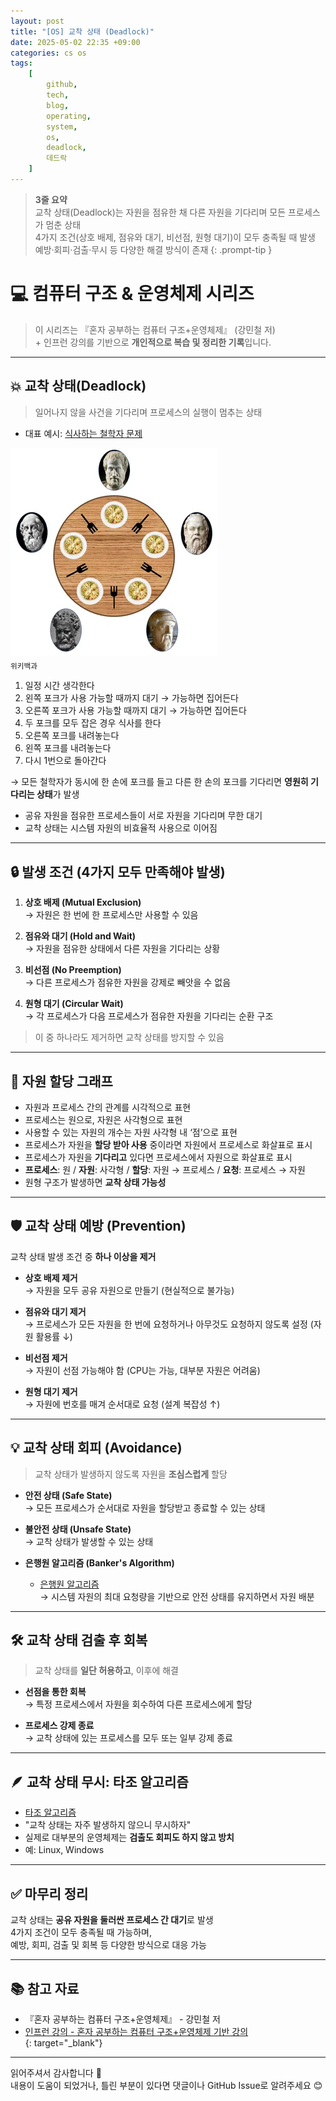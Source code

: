 ```yaml
---
layout: post
title: "[OS] 교착 상태 (Deadlock)"
date: 2025-05-02 22:35 +09:00
categories: cs os
tags:
    [
        github,
        tech,
        blog,
        operating,
        system,
        os,
        deadlock,
        데드락
    ]
---
```


> **3줄 요약**
<br>교착 상태(Deadlock)는 자원을 점유한 채 다른 자원을 기다리며 모든 프로세스가 멈춘 상태
<br>4가지 조건(상호 배제, 점유와 대기, 비선점, 원형 대기)이 모두 충족될 때 발생
<br>예방·회피·검출·무시 등 다양한 해결 방식이 존재
{: .prompt-tip }

# 💻 컴퓨터 구조 & 운영체제 시리즈

> 이 시리즈는 『혼자 공부하는 컴퓨터 구조+운영체제』 (강민철 저)
> <br> + 인프런 강의를 기반으로 **개인적으로 복습 및 정리한 기록**입니다.

---

## 💥 교착 상태(Deadlock)

> 일어나지 않을 사건을 기다리며 프로세스의 실행이 멈추는 상태

- 대표 예시: [식사하는 철학자 문제](https://ko.wikipedia.org/wiki/%EC%8B%9D%EC%82%AC%ED%95%98%EB%8A%94_%EC%B2%A0%ED%95%99%EC%9E%90%EB%93%A4_%EB%AC%B8%EC%A0%9C)

![철학자 문제](assets/img/cs/deadlock.png)  
<sub>위키백과</sub>  

1. 일정 시간 생각한다  
2. 왼쪽 포크가 사용 가능할 때까지 대기 → 가능하면 집어든다  
3. 오른쪽 포크가 사용 가능할 때까지 대기 → 가능하면 집어든다  
4. 두 포크를 모두 잡은 경우 식사를 한다  
5. 오른쪽 포크를 내려놓는다  
6. 왼쪽 포크를 내려놓는다  
7. 다시 1번으로 돌아간다  

→ 모든 철학자가 동시에 한 손에 포크를 들고 다른 한 손의 포크를 기다리면 **영원히 기다리는 상태**가 발생

- 공유 자원을 점유한 프로세스들이 서로 자원을 기다리며 무한 대기
- 교착 상태는 시스템 자원의 비효율적 사용으로 이어짐

---

## 🔒 발생 조건 (4가지 모두 만족해야 발생)

1. **상호 배제 (Mutual Exclusion)**  
   → 자원은 한 번에 한 프로세스만 사용할 수 있음

2. **점유와 대기 (Hold and Wait)**  
   → 자원을 점유한 상태에서 다른 자원을 기다리는 상황

3. **비선점 (No Preemption)**  
   → 다른 프로세스가 점유한 자원을 강제로 빼앗을 수 없음

4. **원형 대기 (Circular Wait)**  
   → 각 프로세스가 다음 프로세스가 점유한 자원을 기다리는 순환 구조

> 이 중 하나라도 제거하면 교착 상태를 방지할 수 있음

---

## 🧭 자원 할당 그래프

- 자원과 프로세스 간의 관계를 시각적으로 표현
- 프로세스는 원으로, 자원은 사각형으로 표현
- 사용할 수 있는 자원의 개수는 자원 사각형 내 ‘점’으로 표현
- 프로세스가 자원을 **할당 받아 사용** 중이라면 자원에서 프로세스로 화살표로 표시
- 프로세스가 자원을 **기다리고** 있다면 프로세스에서 자원으로 화살표로 표시
- **프로세스**: 원 / **자원**: 사각형 / **할당**: 자원 → 프로세스 / **요청**: 프로세스 → 자원  
- 원형 구조가 발생하면 **교착 상태 가능성**

---

## 🛡️ 교착 상태 예방 (Prevention)

교착 상태 발생 조건 중 **하나 이상을 제거**

- **상호 배제 제거**  
  → 자원을 모두 공유 자원으로 만들기 (현실적으로 불가능)

- **점유와 대기 제거**  
  → 프로세스가 모든 자원을 한 번에 요청하거나 아무것도 요청하지 않도록 설정 (자원 활용률 ↓)

- **비선점 제거**  
  → 자원이 선점 가능해야 함 (CPU는 가능, 대부분 자원은 어려움)

- **원형 대기 제거**  
  → 자원에 번호를 매겨 순서대로 요청 (설계 복잡성 ↑)

---

## 💡 교착 상태 회피 (Avoidance)

> 교착 상태가 발생하지 않도록 자원을 **조심스럽게** 할당

- **안전 상태 (Safe State)**  
  → 모든 프로세스가 순서대로 자원을 할당받고 종료할 수 있는 상태

- **불안전 상태 (Unsafe State)**  
  → 교착 상태가 발생할 수 있는 상태

- **은행원 알고리즘 (Banker's Algorithm)**
  - [은행원 알고리즘](https://velog.io/@minu-j/%EC%9A%B4%EC%98%81%EC%B2%B4%EC%A0%9C-%EB%A7%8C%ED%99%94%EB%A1%9C-%EC%95%8C%EC%95%84%EB%B3%B4%EB%8A%94-%EC%9D%80%ED%96%89%EC%9B%90-%EC%95%8C%EA%B3%A0%EB%A6%AC%EC%A6%98-%EA%B5%90%EC%B0%A9%EC%83%81%ED%83%9C-%ED%9A%8C%ED%94%BC-%EC%95%8C%EA%B3%A0%EB%A6%AC%EC%A6%98)  
  → 시스템 자원의 최대 요청량을 기반으로 안전 상태를 유지하면서 자원 배분

---

## 🛠️ 교착 상태 검출 후 회복

> 교착 상태를 **일단 허용하고**, 이후에 해결

- **선점을 통한 회복**  
  → 특정 프로세스에서 자원을 회수하여 다른 프로세스에게 할당

- **프로세스 강제 종료**  
  → 교착 상태에 있는 프로세스를 모두 또는 일부 강제 종료

---

## 🪶 교착 상태 무시: 타조 알고리즘

- [타조 알고리즘](https://velog.io/@passion_man/%EC%9A%B4%EC%98%81%EC%B2%B4%EC%A0%9C-7.-%EA%B5%90%EC%B0%A9%EC%83%81%ED%83%9C)
- "교착 상태는 자주 발생하지 않으니 무시하자"
- 실제로 대부분의 운영체제는 **검출도 회피도 하지 않고 방치**
- 예: Linux, Windows

---

## ✅ 마무리 정리

교착 상태는 **공유 자원을 둘러싼 프로세스 간 대기**로 발생  
4가지 조건이 모두 충족될 때 가능하며,  
예방, 회피, 검출 및 회복 등 다양한 방식으로 대응 가능

---

## 📚 참고 자료

- 『혼자 공부하는 컴퓨터 구조+운영체제』 - 강민철 저  
- [인프런 강의 - 혼자 공부하는 컴퓨터 구조+운영체제 기반 강의](https://www.inflearn.com/course/%ED%98%BC%EC%9E%90-%EA%B3%B5%EB%B6%80%ED%95%98%EB%8A%94-%EC%BB%B4%ED%93%A8%ED%84%B0%EA%B5%AC%EC%A1%B0-%EC%9A%B4%EC%98%81%EC%B2%B4%EC%A0%9C)  
{: target="_blank"}

---

읽어주셔서 감사합니다 🙌  
내용이 도움이 되었거나, 틀린 부분이 있다면 댓글이나 GitHub Issue로 알려주세요 😊
